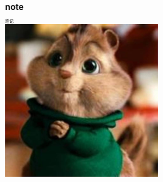 # note
笔记
![title](https://raw.githubusercontent.com/pallcard/noteImg/master/noteImg/2020/03/07/%E5%BE%AE%E4%BF%A1%E5%9B%BE%E7%89%87_20200301132033-1583593231954.jpg?token=AHBYBJ6YURTCHINKHXB5MEK6MO3U2)